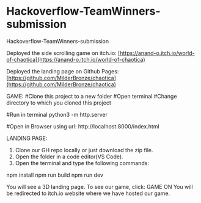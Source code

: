 # Hackoverflow-TeamWinners-submission
Hackoverflow-TeamWinners-submission

Deployed the side scrolling game on itch.io:
[https://anand-o.itch.io/world-of-chaotica](https://anand-o.itch.io/world-of-chaotica)

Deployed the landing page on Github Pages:
[https://github.com/MilderBronze/chaotica](https://github.com/MilderBronze/chaotica)

GAME:
#Clone this project to a new folder
#Open terminal
#Change directory to which you cloned this project

#Run in terminal
python3 -m http.server

#Open in Browser using url:
http://localhost:8000/index.html

LANDING PAGE:

1. Clone our GH repo locally or just download the zip file.
2. Open the folder in a code editor(VS Code).
3. Open the terminal and type the following commands:

npm install
npm run build
npm run dev

You will see a 3D landing page.
To see our game, click: GAME ON
You will be redirected to itch.io website where we have hosted our game.
